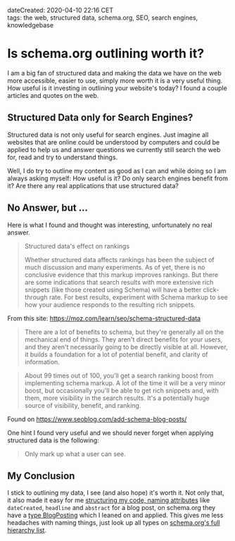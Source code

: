 dateCreated: 2020-04-10 22:16 CET  
tags: the web, structured data, schema.org, SEO, search engines, knowledgebase    

# Is schema.org outlining worth it?

I am a big fan of structured data and making the data we have on the web more accessible, 
easier to use, simply more worth it is a very useful thing. How useful is it investing in
outlining your website's today? I found a couple articles and quotes on the web.

## Structured Data only for Search Engines?
Structured data is not only useful for search engines. Just imagine all websites that are 
online could be understood by computers and could be applied to help us and answer questions
we currently still search the web for, read and try to understand things.

Well, I do try to outline my content as good as I can and while doing so I am always
asking myself: How useful is it? Do only search engines benefit from it? Are there any real
applications that use structured data?

## No Answer, but ...
Here is what I found and thought was interesting, unfortunately no real answer.

> Structured data's effect on rankings
>
> Whether structured data affects rankings has been the subject of much discussion and many 
> experiments. As of yet, there is no conclusive evidence that this markup improves rankings. 
> But there are some indications that search results with more extensive rich snippets 
> (like those created using Schema) will have a better click-through rate. For best results, 
> experiment with Schema markup to see how your audience responds to the resulting rich snippets.

From this site: https://moz.com/learn/seo/schema-structured-data

> There are a lot of benefits to schema, but they're generally all on the mechanical end of things. 
> They aren't direct benefits for your users, and they aren't necessarily going to be directly visible at all. 
> However, it builds a foundation for a lot of potential benefit, and clarity of information.

> About 99 times out of 100, you'll get a search ranking boost from implementing schema markup. 
> A lot of the time it will be a very minor boost, but occasionally you'll be able to get rich snippets and, 
> with them, more visibility in the search results. It's a potentially huge source of visibility, benefit, and ranking.

Found on https://www.seoblog.com/add-schema-blog-posts/

One hint I found very useful and we should never forget when applying structured data is the following:

> Only mark up what a user can see.

## My Conclusion
I stick to outlining my data, I see (and also hope) it's worth it.
Not only that, it also made it easy for me [structuring my code, naming attributes][2] like `dateCreated`, `headline`
and `abstract` for a blog post, on schema.org they have a [type BlogPosting][1] which I leaned on
and applied. This gives me less headaches with naming things, just look up all types on 
[schema.org's full hierarchy list][3].

[1]: https://schema.org/BlogPosting
[2]: https://github.com/wolframkriesing/site-stitcher/blob/6925dda07475850c656f12b5cbbf1f889764c5f4/src/BlogPost.d.ts#L5-L6
[3]: https://schema.org/docs/full.html
